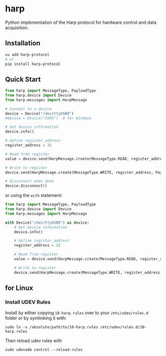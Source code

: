 # harp

Python implementation of the Harp protocol for hardware control and data acquisition.

## Installation

```bash
uv add harp-protocol
# or
pip install harp-protocol
```

## Quick Start

```python
from harp import MessageType, PayloadType
from harp.device import Device
from harp.messages import HarpMessage

# Connect to a device
device = Device("/dev/ttyUSB0")
#device = Device("COM3")  # for Windows

# Get device information
device.info()

# define register_address
register_address = 32

# Read from register
value = device.send(HarpMessage.create(MessageType.READ, register_address, PayloadType.U8))

# Write to register
device.send(HarpMessage.create(MessageType.WRITE, register_address, PayloadType.U8, value))

# Disconnect when done
device.disconnect()
```

or using the `with` statement:

```python
from harp import MessageType, PayloadType
from harp.device import Device
from harp.messages import HarpMessage

with Device("/dev/ttyUSB0") as device:
    # Get device information
    device.info()

    # define register_address
    register_address = 32

    # Read from register
    value = device.send(HarpMessage.create(MessageType.READ, register_address, PayloadType.U8))

    # Write to register
    device.send(HarpMessage.create(MessageType.WRITE, register_address, PayloadType.U8, value))
```

## for Linux

### Install UDEV Rules

Install by either copying `10-harp.rules` over to your `/etc/udev/rules.d` folder or by symlinking it with:
````
sudo ln -s /absolute/path/to/10-harp.rules /etc/udev/rules.d/10-harp.rules
````

Then reload udev rules with
````
sudo udevadm control --reload-rules
````
